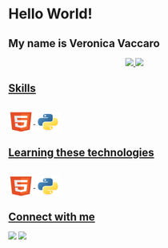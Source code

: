 <h1> Hello World! </h1>
<h2> My name is Veronica Vaccaro </h2>
<div align="center" style="display: inline_block">
  <a href="https://github.com/veronicavaccaro">
  <img height="150em" src="https://github-readme-stats.vercel.app/api?username=veronicavaccaro&show_icons=true&theme=material-palenight&include_all_commits=true&count_private=true"/>
  <img height="150em" src="https://github-readme-stats.vercel.app/api/top-langs/?username=veronicavaccaro&layout=compact&langs_count=7&theme=material-palenight"/>
</div>

<h2> Skills </h2>

<div style="display: inline_block"><br>
  <img align="center" alt="Rafa-HTML" height="40" width="50" src="https://raw.githubusercontent.com/devicons/devicon/master/icons/html5/html5-original.svg">
  <img align="center" alt="python" height="40" width="50" src="https://raw.githubusercontent.com/devicons/devicon/master/icons/python/python-original.svg">  
</div>

<h2> Learning these technologies </h2>
<div style="display: inline_block"><br>
  <img align="center" alt="Rafa-HTML" height="40" width="50" src="https://raw.githubusercontent.com/devicons/devicon/master/icons/html5/html5-original.svg">
  <img align="center" alt="python" height="40" width="50" src="https://raw.githubusercontent.com/devicons/devicon/master/icons/python/python-original.svg">
</div>

<h2> Connect with me </h2>
 <a href = "mailto:veronicavaccaro@hotmail.com" target="blank"><img src="https://img.shields.io/badge/-Gmail-%23333?style=for-the-badge&logo=gmail&logoColor=white" target="_blank"></a>
 <a href="https://www.linkedin.com/in/veronicavaccaro/" target="_blank"><img src="https://img.shields.io/badge/-LinkedIn-%230077B5?style=for-the-badge&logo=linkedin&logoColor=white" target="_blank"></a>
